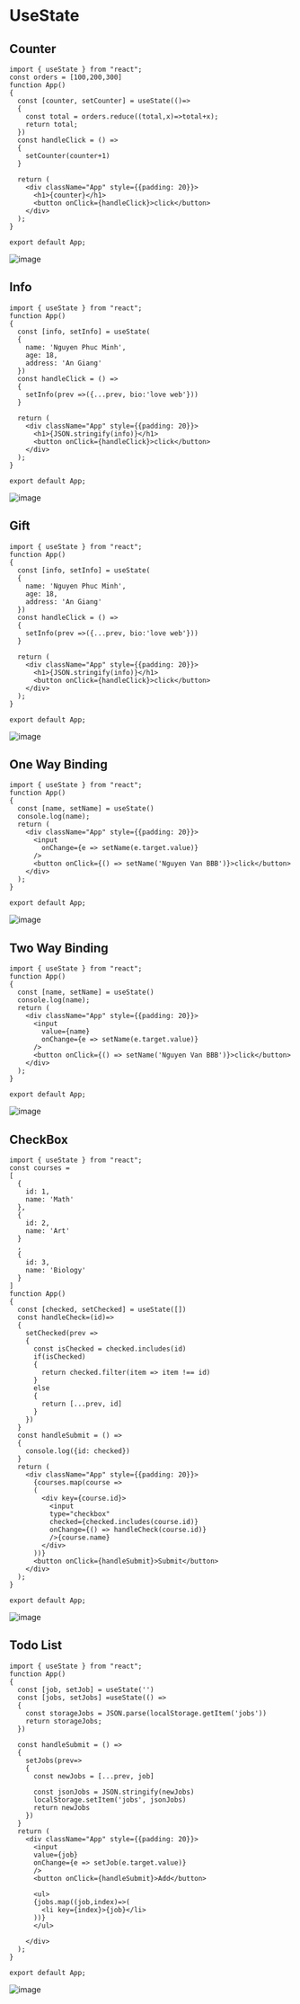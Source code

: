 # UseState
## Counter

```
import { useState } from "react";
const orders = [100,200,300]
function App() 
{
  const [counter, setCounter] = useState(()=>
  {
    const total = orders.reduce((total,x)=>total+x);
    return total;
  })
  const handleClick = () => 
  {
    setCounter(counter+1)
  }

  return (
    <div className="App" style={{padding: 20}}>
      <h1>{counter}</h1>
      <button onClick={handleClick}>click</button>
    </div>
  );
}

export default App;

```
![image](https://user-images.githubusercontent.com/59383987/175051672-31b66236-f8d3-40a0-9656-eb7c36155d3c.png)

## Info

```
import { useState } from "react";
function App() 
{
  const [info, setInfo] = useState(
  {
    name: 'Nguyen Phuc Minh',
    age: 18,
    address: 'An Giang'
  })
  const handleClick = () => 
  {
    setInfo(prev =>({...prev, bio:'love web'}))
  }

  return (
    <div className="App" style={{padding: 20}}>
      <h1>{JSON.stringify(info)}</h1>
      <button onClick={handleClick}>click</button>
    </div>
  );
}

export default App;

```
![image](https://user-images.githubusercontent.com/59383987/175055364-8f41d4d5-4105-41bc-8819-b88124a99325.png)

## Gift

```
import { useState } from "react";
function App() 
{
  const [info, setInfo] = useState(
  {
    name: 'Nguyen Phuc Minh',
    age: 18,
    address: 'An Giang'
  })
  const handleClick = () => 
  {
    setInfo(prev =>({...prev, bio:'love web'}))
  }

  return (
    <div className="App" style={{padding: 20}}>
      <h1>{JSON.stringify(info)}</h1>
      <button onClick={handleClick}>click</button>
    </div>
  );
}

export default App;

```
![image](https://user-images.githubusercontent.com/59383987/175055077-fb119067-1e41-4d09-b44a-39edc610797d.png)

## One Way Binding

```
import { useState } from "react";
function App() 
{
  const [name, setName] = useState()
  console.log(name);
  return (
    <div className="App" style={{padding: 20}}>
      <input
        onChange={e => setName(e.target.value)}
      />
      <button onClick={() => setName('Nguyen Van BBB')}>click</button>
    </div>
  );
}

export default App;

```
![image](https://user-images.githubusercontent.com/59383987/175056964-e1d341eb-ba3a-494c-b78a-06ca25f1315e.png)

## Two Way Binding

```
import { useState } from "react";
function App() 
{
  const [name, setName] = useState()
  console.log(name);
  return (
    <div className="App" style={{padding: 20}}>
      <input
        value={name}
        onChange={e => setName(e.target.value)}
      />
      <button onClick={() => setName('Nguyen Van BBB')}>click</button>
    </div>
  );
}

export default App;

```
![image](https://user-images.githubusercontent.com/59383987/175057269-c22a8444-4250-40c4-9bbe-c1783198f474.png)

## CheckBox

```
import { useState } from "react";
const courses =
[
  {
    id: 1,
    name: 'Math'
  },
  {
    id: 2,
    name: 'Art'
  }
  ,
  {
    id: 3,
    name: 'Biology'
  }
]
function App() 
{
  const [checked, setChecked] = useState([])
  const handleCheck=(id)=>
  {
    setChecked(prev => 
    {
      const isChecked = checked.includes(id)
      if(isChecked)
      {
        return checked.filter(item => item !== id)
      }
      else
      {
        return [...prev, id]
      }
    })
  }
  const handleSubmit = () =>
  {
    console.log({id: checked})
  }
  return (
    <div className="App" style={{padding: 20}}>
      {courses.map(course =>
      (
        <div key={course.id}>
          <input
          type="checkbox"
          checked={checked.includes(course.id)}
          onChange={() => handleCheck(course.id)}
          />{course.name}
        </div>
      ))}
      <button onClick={handleSubmit}>Submit</button>
    </div>
  );
}

export default App;

```
![image](https://user-images.githubusercontent.com/59383987/175081386-9d3b3bb7-ea3e-420f-a1c8-44425cf5d928.png)

## Todo List

```
import { useState } from "react";
function App() 
{
  const [job, setJob] = useState('')
  const [jobs, setJobs] =useState(() =>
  {
    const storageJobs = JSON.parse(localStorage.getItem('jobs'))
    return storageJobs;
  })

  const handleSubmit = () =>
  {
    setJobs(prev=>
    {
      const newJobs = [...prev, job]
      
      const jsonJobs = JSON.stringify(newJobs)
      localStorage.setItem('jobs', jsonJobs)
      return newJobs
    })
  }
  return (
    <div className="App" style={{padding: 20}}>
      <input
      value={job}
      onChange={e => setJob(e.target.value)}
      />
      <button onClick={handleSubmit}>Add</button>

      <ul>
      {jobs.map((job,index)=>(
        <li key={index}>{job}</li>
      ))}
      </ul>

    </div>
  );
}

export default App;

```

![image](https://user-images.githubusercontent.com/59383987/175086994-b1c714c8-7490-47cf-b2ee-40d99fab93f6.png)
